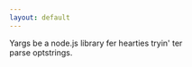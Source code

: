 ```yaml
---
layout: default
---
```


<div class="home">
  
  <div class="landing-wrapper">
    <div id="wrapper-image">
      <div id="description">
        <div class="description">
          Yargs be a node.js library fer hearties tryin' ter 
          <div class="pink-highlight">parse optstrings.</div>
        </div>
      </div>
    </div>
  </div>

</div>
